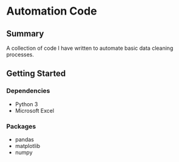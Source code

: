 # Automation Code
## Summary
A collection of code I have written to automate basic data cleaning processes.

## Getting Started
### Dependencies
- Python 3
- Microsoft Excel
### Packages
- pandas
- matplotlib
- numpy
